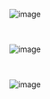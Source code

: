 ![image](https://github.com/aditimahabole/Programming-Languages/assets/78752342/8b17500f-709d-4c72-ac5f-9f31c971c529)

<br>

![image](https://github.com/aditimahabole/Programming-Languages/assets/78752342/2d12844d-8b3b-45b0-9c99-01791cb565f6)

<br>

![image](https://github.com/aditimahabole/Programming-Languages/assets/78752342/79ce2cdf-db41-41af-9db5-24e9d2dd67bc)



